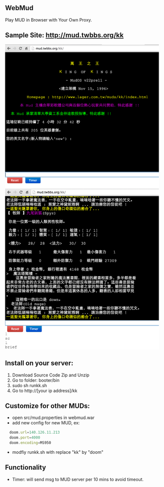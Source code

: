 WebMud
----------------------
Play MUD in Browser with Your Own Proxy.

## Sample Site: http://mud.twbbs.org/kk
![sample1](figure/figure1.png)
![sample2](figure/figure2.png)

## Install on your server:
  1. Download Source Code Zip and Unzip
  2. Go to folder: booter/bin
  3. sudo sh runkk.sh
  4. Go to http://[your ip address]/kk

## Customize for other MUDs:
  * open src/mud.properties in webmud.war
  * add new config for new MUD, ex:

```js
  doom.url=140.126.11.213
  doom.port=4000
  doom.encoding=MS950
```

  * modfiy runkk.sh with replace "kk" by "doom"
  
## Functionality
  * Timer: will send msg to MUD server per 10 mins to avoid timeout.
